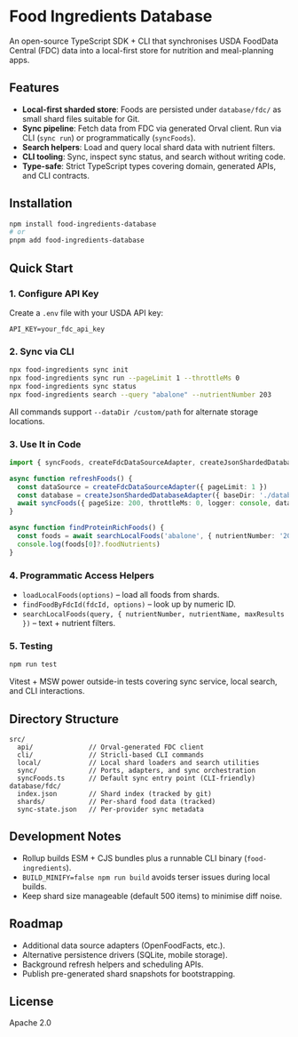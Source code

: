 # Food Ingredients Database

An open-source TypeScript SDK + CLI that synchronises USDA FoodData Central (FDC) data into a local-first store for nutrition and meal-planning apps.

## Features
- **Local-first sharded store**: Foods are persisted under `database/fdc/` as small shard files suitable for Git.
- **Sync pipeline**: Fetch data from FDC via generated Orval client. Run via CLI (`sync run`) or programmatically (`syncFoods`).
- **Search helpers**: Load and query local shard data with nutrient filters.
- **CLI tooling**: Sync, inspect sync status, and search without writing code.
- **Type-safe**: Strict TypeScript types covering domain, generated APIs, and CLI contracts.

## Installation
```bash
npm install food-ingredients-database
# or
pnpm add food-ingredients-database
```

## Quick Start

### 1. Configure API Key
Create a `.env` file with your USDA API key:
```dotenv
API_KEY=your_fdc_api_key
```

### 2. Sync via CLI
```bash
npx food-ingredients sync init
npx food-ingredients sync run --pageLimit 1 --throttleMs 0
npx food-ingredients sync status
npx food-ingredients search --query "abalone" --nutrientNumber 203
```

All commands support `--dataDir /custom/path` for alternate storage locations.

### 3. Use It in Code
```ts
import { syncFoods, createFdcDataSourceAdapter, createJsonShardedDatabaseAdapter, searchLocalFoods } from 'food-ingredients-database'

async function refreshFoods() {
  const dataSource = createFdcDataSourceAdapter({ pageLimit: 1 })
  const database = createJsonShardedDatabaseAdapter({ baseDir: './database/fdc' })
  await syncFoods({ pageSize: 200, throttleMs: 0, logger: console, dataSource, database })
}

async function findProteinRichFoods() {
  const foods = await searchLocalFoods('abalone', { nutrientNumber: '203' })
  console.log(foods[0]?.foodNutrients)
}
```

### 4. Programmatic Access Helpers
- `loadLocalFoods(options)` – load all foods from shards.
- `findFoodByFdcId(fdcId, options)` – look up by numeric ID.
- `searchLocalFoods(query, { nutrientNumber, nutrientName, maxResults })` – text + nutrient filters.

### 5. Testing
```bash
npm run test
```
Vitest + MSW power outside-in tests covering sync service, local search, and CLI interactions.

## Directory Structure
```
src/
  api/              // Orval-generated FDC client
  cli/              // Stricli-based CLI commands
  local/            // Local shard loaders and search utilities
  sync/             // Ports, adapters, and sync orchestration
  syncFoods.ts      // Default sync entry point (CLI-friendly)
database/fdc/
  index.json        // Shard index (tracked by git)
  shards/           // Per-shard food data (tracked)
  sync-state.json   // Per-provider sync metadata
```

## Development Notes
- Rollup builds ESM + CJS bundles plus a runnable CLI binary (`food-ingredients`).
- `BUILD_MINIFY=false npm run build` avoids terser issues during local builds.
- Keep shard size manageable (default 500 items) to minimise diff noise.

## Roadmap
- Additional data source adapters (OpenFoodFacts, etc.).
- Alternative persistence drivers (SQLite, mobile storage).
- Background refresh helpers and scheduling APIs.
- Publish pre-generated shard snapshots for bootstrapping.

## License
Apache 2.0

